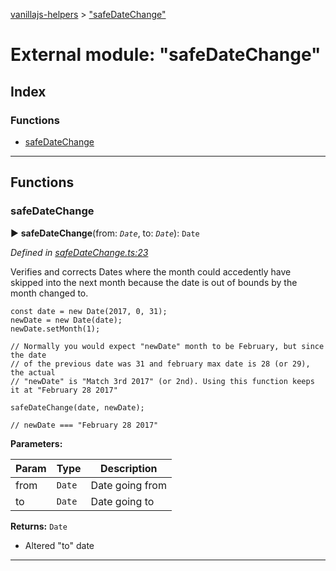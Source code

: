 [vanillajs-helpers](../README.md) > ["safeDateChange"](../modules/_safedatechange_.md)



# External module: "safeDateChange"

## Index

### Functions

* [safeDateChange](_safedatechange_.md#safedatechange)



---
## Functions
<a id="safedatechange"></a>

###  safeDateChange

► **safeDateChange**(from: *`Date`*, to: *`Date`*): `Date`



*Defined in [safeDateChange.ts:23](https://github.com/Tokimon/vanillajs-helpers/blob/17062f0/safeDateChange.ts#L23)*



Verifies and corrects Dates where the month could accedently have skipped into the next month because the date is out of bounds by the month changed to.

    const date = new Date(2017, 0, 31);
    newDate = new Date(date);
    newDate.setMonth(1);
    
    // Normally you would expect "newDate" month to be February, but since the date
    // of the previous date was 31 and february max date is 28 (or 29), the actual
    // "newDate" is "Match 3rd 2017" (or 2nd). Using this function keeps it at "February 28 2017"
    
    safeDateChange(date, newDate);
    
    // newDate === "February 28 2017"


**Parameters:**

| Param | Type | Description |
| ------ | ------ | ------ |
| from | `Date`   |  Date going from |
| to | `Date`   |  Date going to |





**Returns:** `Date`
- Altered "to" date






___


